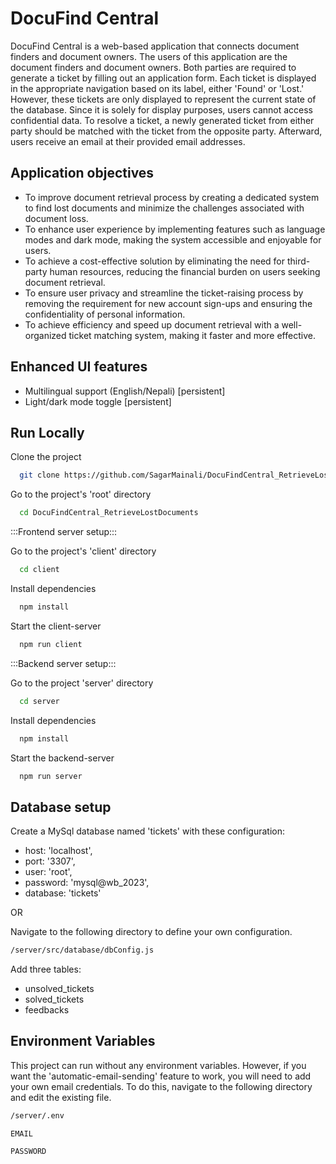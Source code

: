 
# DocuFind Central

DocuFind Central is a web-based application that connects document finders and document owners. The users of this application are the document finders and document owners. Both parties are required to generate a ticket by filling out an application form. Each ticket is displayed in the appropriate navigation based on its label, either 'Found' or 'Lost.' However, these tickets are only displayed to represent the current state of the database. Since it is solely for display purposes, users cannot access confidential data. To resolve a ticket, a newly generated ticket from either party should be matched with the ticket from the opposite party. Afterward, users receive an email at their provided email addresses.
## Application objectives

- To improve document retrieval process by creating a dedicated system to find lost documents and minimize the challenges associated with document loss.
- To enhance user experience by implementing features such as language modes and dark mode, making the system accessible and enjoyable for users.
- To achieve a cost-effective solution by eliminating the need for third-party human resources, reducing the financial burden on users seeking document retrieval.
- To ensure user privacy and streamline the ticket-raising process by removing the requirement for new account sign-ups and ensuring the confidentiality of personal information.
- To achieve efficiency and speed up document retrieval with a well-organized ticket matching system, making it faster and more effective.

## Enhanced UI features

- Multilingual support (English/Nepali) [persistent]
- Light/dark mode toggle [persistent]

## Run Locally

Clone the project

```bash
  git clone https://github.com/SagarMainali/DocuFindCentral_RetrieveLostDocuments.git
```

Go to the project's 'root' directory

```bash
  cd DocuFindCentral_RetrieveLostDocuments
```
:::Frontend server setup:::

Go to the project's 'client' directory

```bash
  cd client
```

Install dependencies

```bash
  npm install
```

Start the client-server

```bash
  npm run client
```

:::Backend server setup:::

Go to the project 'server' directory

```bash
  cd server
```

Install dependencies

```bash
  npm install
```

Start the backend-server

```bash
  npm run server
```


## Database setup

Create a MySql database named 'tickets' with these configuration:
- host: 'localhost',
- port: '3307',
- user: 'root',
- password: 'mysql@wb_2023',
- database: 'tickets'

OR

Navigate to the following directory to define your own configuration.

```bash
/server/src/database/dbConfig.js
```

Add three tables:
- unsolved_tickets
- solved_tickets
- feedbacks
## Environment Variables

This project can run without any environment variables. However, if you want the 'automatic-email-sending' feature to work, you will need to add your own email credentials. To do this, navigate to the following directory and edit the existing file.
```bash
/server/.env
``` 
`EMAIL`

`PASSWORD`
